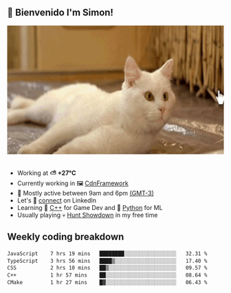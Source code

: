 <h2>👋 <b>Bienvenido I'm Simon!&nbsp;</b></h2>

<section>
  <img src="./static/banner.gif" height=300 width=1000>
</section>

<br>

<ul>
  <li>
		<!--START_SECTION:weather-->
		Working at <b>⛅️  +27°C</b>
		<!--END_SECTION:weather-->
  </li>
  <li>
    Currently working in 🖼️&nbsp;<a href=https://github.com/snapverse/cdn-framework target=_blank>CdnFramework</a>
  </li>
  <li>
    🚩 Mostly active between 9am and 6pm <a href=https://onlinealarmkur.com/world/es target=_blank>(GMT-3)</a>
  </li>
  <li>
    Let's 🔗&nbsp;<a href=https://www.linkedin.com/in/itsimmons target=_blank>connect</a> on LinkedIn
  </li>
  <li>
    Learning 👴&nbsp;<a href=https://images3.memedroid.com/images/UPLOADED755/65f2bce6734f6.webp target=_blank>C++</a> for Game Dev and 🐍&nbsp;<a href=https://qph.cf2.quoracdn.net/main-qimg-4472b6229cb75bf66ab531f3ebd4f975-lq target=_blank>Python</a> for ML
  </li>
  <li>
    Usually playing 💀&nbsp;<a href=https://www.huntshowdown.com target=_blank>Hunt Showdown</a> in my free time
  </li>
</ul>

<h2><b>Weekly coding breakdown </b></h2>

<!--START_SECTION:waka-->

```txt
JavaScript    7 hrs 19 mins   ████████░░░░░░░░░░░░░░░░░   32.31 %
TypeScript    3 hrs 56 mins   ████▒░░░░░░░░░░░░░░░░░░░░   17.40 %
CSS           2 hrs 10 mins   ██▒░░░░░░░░░░░░░░░░░░░░░░   09.57 %
C++           1 hr 57 mins    ██░░░░░░░░░░░░░░░░░░░░░░░   08.64 %
CMake         1 hr 27 mins    █▓░░░░░░░░░░░░░░░░░░░░░░░   06.43 %
```

<!--END_SECTION:waka-->
